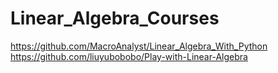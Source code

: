 # Linear_Algebra_Courses

https://github.com/MacroAnalyst/Linear_Algebra_With_Python
https://github.com/liuyubobobo/Play-with-Linear-Algebra

